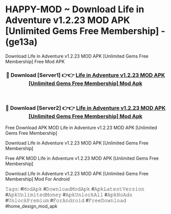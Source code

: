 # HAPPY-MOD ~ Download Life in Adventure v1.2.23 MOD APK [Unlimited Gems Free Membership] - (ge13a)
Download Life in Adventure v1.2.23 MOD APK [Unlimited Gems Free Membership] Free Mod APK

<div align="center">
<h3>🔴 Download [Server1] 👉👉 <a href="https://apk-comot.site?title=Life_in_Adventure_v1.2.23_MOD_APK_[Unlimited_Gems_Free_Membership]">Life in Adventure v1.2.23 MOD APK [Unlimited Gems Free Membership] Mod Apk</a></h3><br>

<h3>🔴 Download [Server2] 👉👉 <a href="https://apk-comot.site?title=Life_in_Adventure_v1.2.23_MOD_APK_[Unlimited_Gems_Free_Membership]">Life in Adventure v1.2.23 MOD APK [Unlimited Gems Free Membership] Mod Apk</a></h3>
</div>


Free Download APK MOD Life in Adventure v1.2.23 MOD APK [Unlimited Gems Free Membership]

Download Life in Adventure v1.2.23 MOD APK [Unlimited Gems Free Membership] 

Free APK MOD Life in Adventure v1.2.23 MOD APK [Unlimited Gems Free Membership] 

Download Life in Adventure v1.2.23 MOD APK [Unlimited Gems Free Membership] Mod For Android

𝚃𝚊𝚐𝚜: #𝙼𝚘𝚍𝙰𝚙𝚔 #𝙳𝚘𝚠𝚗𝚕𝚘𝚊𝚍𝙼𝚘𝚍𝙰𝚙𝚔 #𝙰𝚙𝚔𝙻𝚊𝚝𝚎𝚜𝚝𝚅𝚎𝚛𝚜𝚒𝚘𝚗 #𝙰𝚙𝚔𝚄𝚗𝚕𝚒𝚖𝚒𝚝𝚎𝚍𝙼𝚘𝚗𝚎𝚢 #𝙰𝚙𝚔𝚄𝚗𝚕𝚘𝚌𝚔𝙰𝚕𝚕 #𝙰𝚙𝚔𝙽𝚘𝙰𝚍𝚜 #𝚄𝚗𝚕𝚘𝚌𝚔𝙿𝚛𝚎𝚖𝚒𝚞𝚖 #𝙵𝚘𝚛𝙰𝚗𝚍𝚛𝚘𝚒𝚍 #𝙵𝚛𝚎𝚎𝙳𝚘𝚠𝚗𝚕𝚘𝚊𝚍 #home_design_mod_apk